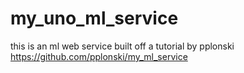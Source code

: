 # my_uno_ml_service
this is an ml web service built off a tutorial by pplonski https://github.com/pplonski/my_ml_service
